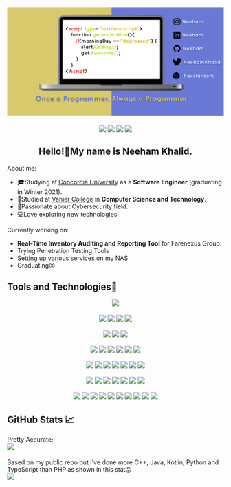 [![Header](https://github.com/Neeham/Neeham/raw/main/assets/header.gif "Header")](http://haxstar.com/)
-----

<p align="center">
<a href = "mailto: Neehamk@gmail.com"><img src="https://img.shields.io/badge/Gmail-D14836?style=for-the-badge&logo=gmail&logoColor=white"></a>
<a href="https://twitter.com/NeehamKhalid"><img src="https://img.shields.io/badge/Twitter-1DA1F2?style=for-the-badge&logo=twitter&logoColor=white"></a>
<a href="https://www.instagram.com/Neeham/"><img src="https://img.shields.io/badge/Instagram-E4405F?style=for-the-badge&logo=instagram&logoColor=white"></a>
<a href="https://www.linkedin.com/in/Neeham/"><img src="https://img.shields.io/badge/LinkedIn-0077B5?style=for-the-badge&logo=linkedin&logoColor=white"></a>
</p>

<h2 align="center">Hello!👋My name is Neeham Khalid.</h2>

About me:
- 🎓Studying at <a href="https://www.concordia.ca/" target="_blank">Concordia University</a> as a <b>Software Engineer</b> (graduating in Winter 2021).
- 📜Studied at <a href="https://www.vaniercollege.qc.ca/" target="_blank">Vanier College</a> in <b>Computer Science and Technology</b>.
- 🔐Passionate about Cybersecurity field.
- 💻Love exploring new technologies!

Currently working on: 
- **Real-Time Inventory Auditing and Reporting Tool** for Farenexus Group.
- Trying Penetration Testing Tools
- Setting up various services on my NAS
- Graduating😜

Tools and Technologies🔧
-----
<p align="center">
<img src="https://img.shields.io/badge/Shell-Bash-informational?style=flat&logo=gnu-bash&logoColor=white&color=yellow">
<br><br>
<img src="https://img.shields.io/badge/OS-Ubuntu-informational?style=flat&logo=Ubuntu&logoColor=white&color=red">
<img src="https://img.shields.io/badge/OS-Kali&nbsp;Linux-informational?style=flat&logo=kali-linux&logoColor=white&color=red">
<img src="https://img.shields.io/badge/OS-Windows-informational?style=flat&logo=Windows&logoColor=white&color=red">
<img src="https://img.shields.io/badge/OS-Android-informational?style=flat&logo=Android&logoColor=white&color=red">
<br><br>
<img src="https://img.shields.io/badge/Database-PostgreSQL-informational?style=flat&logo=postgresql&logoColor=white&color=green">
<img src="https://img.shields.io/badge/Database-MongoDB-informational?style=flat&logo=mongodb&logoColor=white&color=green">
<img src="https://img.shields.io/badge/Database-MySQL-informational?style=flat&logo=mysql&logoColor=white&color=green">
<br><br>
<img src="https://img.shields.io/badge/Framework-Angular-informational?style=flat&logo=angular&logoColor=white&color=pink">
<img src="https://img.shields.io/badge/Framework-Django-informational?style=flat&logo=django&logoColor=white&color=pink">
<img src="https://img.shields.io/badge/Framework-Laravel-informational?style=flat&logo=laravel&logoColor=white&color=pink">
<img src="https://img.shields.io/badge/Framework-Bootstrap-informational?style=flat&logo=bootstrap&logoColor=white&color=pink">
<img src="https://img.shields.io/badge/Framework-Selenium-informational?style=flat&logo=selenium&logoColor=white&color=pink">
<img src="https://img.shields.io/badge/Framework-Jasmine-informational?style=flat&logo=jasmine&logoColor=white&color=pink">
<br><br>
<img src="https://img.shields.io/badge/Editor-Visual&nbsp;Studio-informational?style=flat&logo=visual-studio&logoColor=white&color=blue">
<img src="https://img.shields.io/badge/Editor-Intellij&nbsp;IDEA-informational?style=flat&logo=intellij-idea&logoColor=white&color=blue">
<img src="https://img.shields.io/badge/Editor-PhpStorm-informational?style=flat&logo=phpstorm&logoColor=white&color=blue">
<img src="https://img.shields.io/badge/Editor-WebStorm-informational?style=flat&logo=webstorm&logoColor=white&color=blue">
<img src="https://img.shields.io/badge/Editor-PyCharm-informational?style=flat&logo=pycharm&logoColor=white&color=blue">
<img src="https://img.shields.io/badge/Editor-Atom-informational?style=flat&logo=atom&logoColor=white&color=blue">
<img src="https://img.shields.io/badge/Editor-Eclipse-informational?style=flat&logo=eclipse&logoColor=white&color=blue">
<br><br>
<img src="https://img.shields.io/badge/Tool-Docker-informational?style=flat&logo=docker&logoColor=white&color=orange">
<img src="https://img.shields.io/badge/Tool-GitKraken-informational?style=flat&logo=gitkraken&logoColor=white&color=orange">
<img src="https://img.shields.io/badge/Tool-GitHub&nbsp;Action-informational?style=flat&logo=github-actions&logoColor=white&color=orange">
<img src="https://img.shields.io/badge/Tool-SonarCloud-informational?style=flat&logo=sonarcloud&logoColor=white&color=orange">
<img src="https://img.shields.io/badge/Tool-CodeCov-informational?style=flat&logo=codecov&logoColor=white&color=orange">
<img src="https://img.shields.io/badge/Tool-Wireshark-informational?style=flat&logo=wireshark&logoColor=white&color=orange">
<img src="https://img.shields.io/badge/Tool-Cisco&nbsp;Packet&nbsp;Tracer-informational?style=flat&logo=cisco&logoColor=white&color=orange">
<br><br>
<img src="https://img.shields.io/badge/Code-Java-informational?style=flat&logo=java&logoColor=white&color=2bbc8a">
<img src="https://img.shields.io/badge/Code-C++-informational?style=flat&logo=C%2B%2B&logoColor=white&color=2bbc8a">
<img src="https://img.shields.io/badge/Code-C-informational?style=flat&logo=c&logoColor=white&color=2bbc8a">
<img src="https://img.shields.io/badge/Code-Kotlin-informational?style=flat&logo=Kotlin&logoColor=white&color=2bbc8a">
<img src="https://img.shields.io/badge/Code-HTML5-informational?style=flat&logo=HTML5&logoColor=white&color=2bbc8a">
<img src="https://img.shields.io/badge/Code-CSS3-informational?style=flat&logo=css3&logoColor=white&color=2bbc8a">
<img src="https://img.shields.io/badge/Code-JavaScript-informational?style=flat&logo=JavaScript&logoColor=white&color=2bbc8a">
<img src="https://img.shields.io/badge/Code-TypeScript-informational?style=flat&logo=typescript&logoColor=white&color=2bbc8a">
<img src="https://img.shields.io/badge/Code-Python-informational?style=flat&logo=Python&logoColor=white&color=2bbc8a">
<img src="https://img.shields.io/badge/Code-PHP-informational?style=flat&logo=PHP&logoColor=white&color=2bbc8a">
</p>

GitHub Stats 📈
-----
Pretty Accurate: <br>
![](https://github-readme-stats.vercel.app/api?username=Neeham&count_private=true&show_icons=true&theme=radical)
<br><br>Based on my public repo but I've done more C++, Java, Kotlin, Python and TypeScript than PHP as shown in this stat😜<br>
![](https://github-readme-stats.vercel.app/api/top-langs/?username=Neeham)